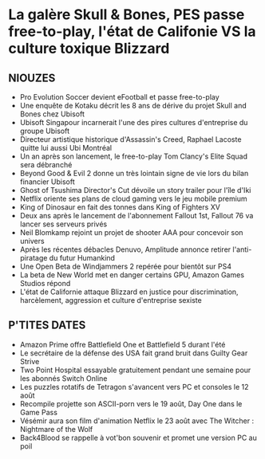 # La galère Skull & Bones, PES passe free-to-play, l'état de Califonie VS la culture toxique Blizzard

## NIOUZES

- Pro Evolution Soccer devient eFootball et passe free-to-play
- Une enquête de Kotaku décrit les 8 ans de dérive du projet Skull and Bones chez Ubisoft
- Ubisoft Singapour incarnerait l'une des pires cultures d'entreprise du groupe Ubisoft
- Directeur artistique historique d'Assassin's Creed, Raphael Lacoste quitte lui aussi Ubi Montréal
- Un an après son lancement, le free-to-play Tom Clancy's Elite Squad sera débranché
- Beyond Good & Evil 2 donne un très lointain signe de vie lors du bilan financier Ubisoft
- Ghost of Tsushima Director's Cut dévoile un story trailer pour l'île d'Iki
- Netflix oriente ses plans de cloud gaming vers le jeu mobile premium
- King of Dinosaur en fait des tonnes dans King of Fighters XV
- Deux ans après le lancement de l'abonnement Fallout 1st, Fallout 76 va lancer ses serveurs privés
- Neil Blomkamp rejoint un projet de shooter AAA pour concevoir son univers
- Après les récentes débacles Denuvo, Amplitude annonce retirer l'anti-piratage du futur Humankind
- Une Open Beta de Windjammers 2 repérée pour bientôt sur PS4
- La beta de New World met en danger certains GPU, Amazon Games Studios répond
- L'état de Californie attaque Blizzard en justice pour discrimination, harcèlement, aggression et culture d'entreprise sexiste

## P'TITES DATES

- Amazon Prime offre Battlefield One et Battlefield 5 durant l'été
- Le secrétaire de la défense des USA fait grand bruit dans Guilty Gear Strive
- Two Point Hospital essayable gratuitement pendant une semaine pour les abonnés Switch Online
- Les puzzles rotatifs de Tetragon s'avancent vers PC et consoles le 12 août
- Recompile projette son ASCII-porn vers le 19 août, Day One dans le Game Pass
- Vésémir aura son film d'animation Netflix le 23 août avec The Witcher : Nightmare of the Wolf
- Back4Blood se rappelle à vot'bon souvenir et promet une version PC au poil
